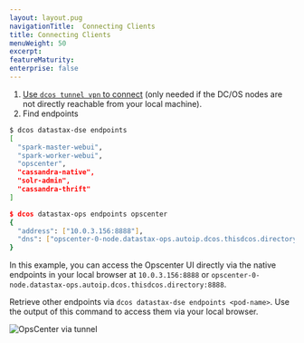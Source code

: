 ```yaml
---
layout: layout.pug
navigationTitle:  Connecting Clients
title: Connecting Clients
menuWeight: 50
excerpt:
featureMaturity:
enterprise: false
---
```


<!-- This source repo for this topic is https://github.com/mesosphere/dse-private -->


1. [Use `dcos tunnel vpn` to connect](/1.8/administration/access-node/tunnel/) (only needed if the DC/OS nodes are not directly reachable from your local machine).
1. Find endpoints
```bash
$ dcos datastax-dse endpoints
[
  "spark-master-webui",
  "spark-worker-webui",
  "opscenter",
  "cassandra-native",
  "solr-admin",
  "cassandra-thrift"
]

$ dcos datastax-ops endpoints opscenter
{
  "address": ["10.0.3.156:8888"],
  "dns": ["opscenter-0-node.datastax-ops.autoip.dcos.thisdcos.directory:8888"]
}
```

In this example, you can access the Opscenter UI directly via the native endpoints in your local browser at `10.0.3.156:8888` or `opscenter-0-node.datastax-ops.autoip.dcos.thisdcos.directory:8888`.

Retrieve other endpoints via `dcos datastax-dse endpoints <pod-name>`. Use the output of this command to access them via your local browser.

![OpsCenter via tunnel](/services/dse/v2.0.0-5.1.2/img/screenshot.jpg?raw=true "OpsCenter")
